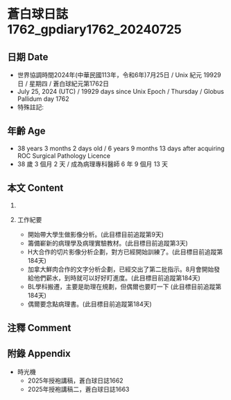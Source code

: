 [_metadata_:encoding]: - "utf-8"
[_metadata_:language]: - "zh-Hant-TW"
[_metadata_:fileformat]: - "markdown"
[_metadata_:MIME_type]: - "text/plain"
[_metadata_:markdown_version]: - "commonmark version 0.30"
[_metadata_:markdown_spec]: - "https://spec.commonmark.org/0.30/"

# 蒼白球日誌1762_gpdiary1762_20240725 #

## 日期 Date ##

* 世界協調時間2024年(中華民國113年，令和6年)7月25日 / Unix 紀元 19929 日 / 星期四 / 蒼白球紀元第1762日
* July 25, 2024 (UTC) / 19929 days since Unix Epoch / Thursday / Globus Pallidum day 1762
* 特殊註記:

## 年齡 Age ##

* 38 years 3 months 2 days old / 6 years 9 months 13 days after acquiring ROC Surgical Pathology Licence
* 38 歲 3 個月 2 天 / 成為病理專科醫師 6 年 9 個月 13 天

## 本文 Content ##

1. 

2. 工作紀要

    - 開始帶大學生做影像分析。(此目標目前追蹤第9天)
    - 籌備嶄新的病理學及病理實驗教材。(此目標目前追蹤第3天)
    - H大合作的切片影像分析企劃，對方已經開始訓練了。(此目標目前追蹤第184天)
    - 加拿大鮮肉合作的文字分析企劃，已經交出了第二批指示。8月會開始發給他們薪水，到時就可以好好盯進度。(此目標目前追蹤第184天)
    - BL學科搬遷，主要是助理在規劃，但偶爾也要盯一下 (此目標目前追蹤第184天)
    - 偶爾要念點病理書。(此目標目前追蹤第184天)

## 注釋 Comment ##


## 附錄 Appendix ##

* 時光機
    - 2025年授袍講稿，蒼白球日誌1662
    - 2025年授袍講稿二，蒼白球日誌1663
